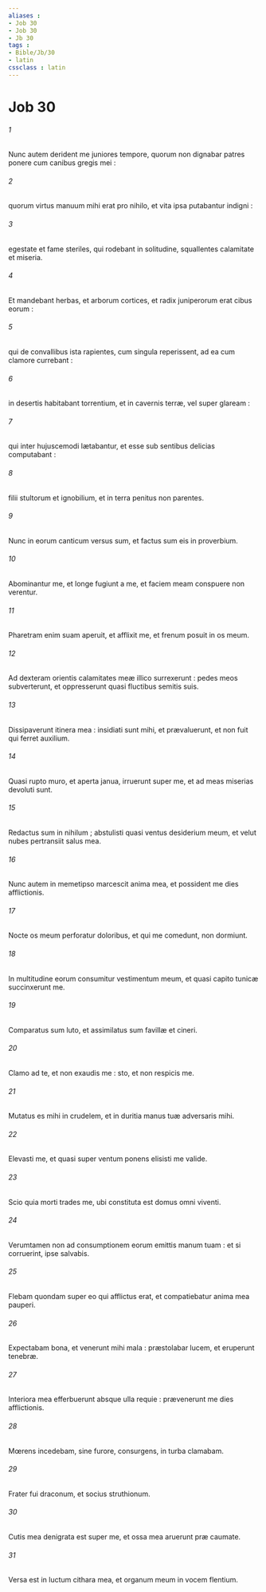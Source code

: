 ```yaml
---
aliases : 
- Job 30
- Job 30
- Jb 30
tags : 
- Bible/Jb/30
- latin
cssclass : latin
---
```


# Job 30

###### 1
Nunc autem derident me juniores tempore, quorum non dignabar patres ponere cum canibus gregis mei :
###### 2
quorum virtus manuum mihi erat pro nihilo, et vita ipsa putabantur indigni :
###### 3
egestate et fame steriles, qui rodebant in solitudine, squallentes calamitate et miseria.
###### 4
Et mandebant herbas, et arborum cortices, et radix juniperorum erat cibus eorum :
###### 5
qui de convallibus ista rapientes, cum singula reperissent, ad ea cum clamore currebant :
###### 6
in desertis habitabant torrentium, et in cavernis terræ, vel super glaream :
###### 7
qui inter hujuscemodi lætabantur, et esse sub sentibus delicias computabant :
###### 8
filii stultorum et ignobilium, et in terra penitus non parentes.
###### 9
Nunc in eorum canticum versus sum, et factus sum eis in proverbium.
###### 10
Abominantur me, et longe fugiunt a me, et faciem meam conspuere non verentur.
###### 11
Pharetram enim suam aperuit, et afflixit me, et frenum posuit in os meum.
###### 12
Ad dexteram orientis calamitates meæ illico surrexerunt : pedes meos subverterunt, et oppresserunt quasi fluctibus semitis suis.
###### 13
Dissipaverunt itinera mea : insidiati sunt mihi, et prævaluerunt, et non fuit qui ferret auxilium.
###### 14
Quasi rupto muro, et aperta janua, irruerunt super me, et ad meas miserias devoluti sunt.
###### 15
Redactus sum in nihilum ; abstulisti quasi ventus desiderium meum, et velut nubes pertransiit salus mea.
###### 16
Nunc autem in memetipso marcescit anima mea, et possident me dies afflictionis.
###### 17
Nocte os meum perforatur doloribus, et qui me comedunt, non dormiunt.
###### 18
In multitudine eorum consumitur vestimentum meum, et quasi capito tunicæ succinxerunt me.
###### 19
Comparatus sum luto, et assimilatus sum favillæ et cineri.
###### 20
Clamo ad te, et non exaudis me : sto, et non respicis me.
###### 21
Mutatus es mihi in crudelem, et in duritia manus tuæ adversaris mihi.
###### 22
Elevasti me, et quasi super ventum ponens elisisti me valide.
###### 23
Scio quia morti trades me, ubi constituta est domus omni viventi.
###### 24
Verumtamen non ad consumptionem eorum emittis manum tuam : et si corruerint, ipse salvabis.
###### 25
Flebam quondam super eo qui afflictus erat, et compatiebatur anima mea pauperi.
###### 26
Expectabam bona, et venerunt mihi mala : præstolabar lucem, et eruperunt tenebræ.
###### 27
Interiora mea efferbuerunt absque ulla requie : prævenerunt me dies afflictionis.
###### 28
Mœrens incedebam, sine furore, consurgens, in turba clamabam.
###### 29
Frater fui draconum, et socius struthionum.
###### 30
Cutis mea denigrata est super me, et ossa mea aruerunt præ caumate.
###### 31
Versa est in luctum cithara mea, et organum meum in vocem flentium.

